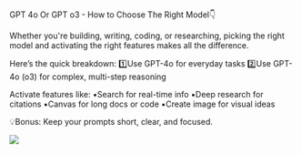 GPT 4o Or GPT o3 - How to Choose The Right Model👇 

Whether you're building, writing, coding, or researching, picking the right model and activating the right features makes all the difference.

Here’s the quick breakdown: 
1️⃣Use GPT-4o for everyday tasks
2️⃣Use GPT-4o (o3) for complex, multi-step reasoning

Activate features like:
▪️Search for real-time info
▪️Deep research for citations
▪️Canvas for long docs or code
▪️Create image for visual ideas

💡Bonus: Keep your prompts short, clear, and focused. 

<img src="https://media.licdn.com/dms/image/v2/D4E22AQFOz-_c7U4Bfw/feedshare-shrink_800/B4EZaL_LHgGQAo-/0/1746105324961?e=1749081600&v=beta&t=0AWC5JMuzDvpOyqhX3GWDrECttST9SGryNhWDTMJU2U">

